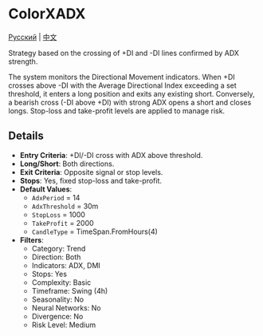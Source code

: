 # ColorXADX
[Русский](README_ru.md) | [中文](README_cn.md)

Strategy based on the crossing of +DI and -DI lines confirmed by ADX strength.

The system monitors the Directional Movement indicators. When +DI crosses above -DI with the Average Directional Index exceeding a
set threshold, it enters a long position and exits any existing short. Conversely, a bearish cross (-DI above +DI) with strong ADX
opens a short and closes longs. Stop-loss and take-profit levels are applied to manage risk.

## Details

- **Entry Criteria**: +DI/-DI cross with ADX above threshold.
- **Long/Short**: Both directions.
- **Exit Criteria**: Opposite signal or stop levels.
- **Stops**: Yes, fixed stop-loss and take-profit.
- **Default Values**:
  - `AdxPeriod` = 14
  - `AdxThreshold` = 30m
  - `StopLoss` = 1000
  - `TakeProfit` = 2000
  - `CandleType` = TimeSpan.FromHours(4)
- **Filters**:
  - Category: Trend
  - Direction: Both
  - Indicators: ADX, DMI
  - Stops: Yes
  - Complexity: Basic
  - Timeframe: Swing (4h)
  - Seasonality: No
  - Neural Networks: No
  - Divergence: No
  - Risk Level: Medium
